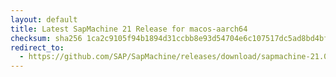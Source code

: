 ```yaml
---
layout: default
title: Latest SapMachine 21 Release for macos-aarch64
checksum: sha256 1ca2c9105f94b1894d31ccbb8e93d54704e6c107517dc5ad8bd4bf78b93346b4
redirect_to:
  - https://github.com/SAP/SapMachine/releases/download/sapmachine-21.0.2/sapmachine-jre-21.0.2_macos-aarch64_bin.tar.gz
---
```


